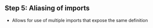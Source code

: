## Step 5: Aliasing of imports
* Allows for use of multiple imports that expose the same definition
